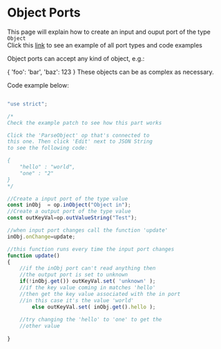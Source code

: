 # Object Ports

This page will explain how to create an input and ouput port of the type `Object`<br>
Click this [link](https://cables.gl/ui/#/project/5b9f692e671e52e512ab3af3) to see an example of all port types and code examples

Object ports can accept any kind of object, e.g.:

{
  'foo': 'bar',
  'baz': 123
}
These objects can be as complex as necessary.

Code example below:

```javascript

"use strict";

/*
Check the example patch to see how this part works

Click the 'ParseObject' op that's connected to 
this one. Then click 'Edit' next to JSON String
to see the following code:

{
    "hello" : "world",
    "one" : "2"
}
*/

//Create a input port of the type value
const inObj  = op.inObject("Object in");
//Create a output port of the type value
const outKeyVal=op.outValueString("Test");

//when input port changes call the function 'update'
inObj.onChange=update;

//this function runs every time the input port changes
function update()
{
    //if the inObj port can't read anything then 
    //the output port is set to unknown
    if(!inObj.get()) outKeyVal.set( 'unknown' );
    //if the key value coming in matches 'hello'
    //then get the key value associated with the in port
    //in this case it's the value 'world'
        else outKeyVal.set( inObj.get().hello );
        
    //try changing the 'hello' to 'one' to get the 
    //other value
    
}
```
